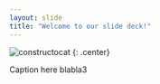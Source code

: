 ```yaml
---
layout: slide
title: "Welcome to our slide deck!"
---
```


![constructocat](https://octodex.github.com/images/constructocat2.jpg)
{: .center}

Caption here
blabla3
